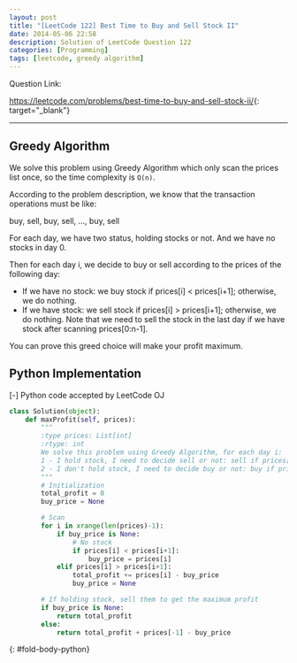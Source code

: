 ```yaml
---
layout: post
title: "[LeetCode 122] Best Time to Buy and Sell Stock II"
date: 2014-05-06 22:58
description: Solution of LeetCode Question 122
categories: [Programming]
tags: [leetcode, greedy algorithm]
---
```


Question Link:

<https://leetcode.com/problems/best-time-to-buy-and-sell-stock-ii/>{: target="_blank"}

---

## Greedy Algorithm

We solve this problem using Greedy Algorithm which only scan the prices list once, so the time complexity is `O(n)`.

According to the problem description, we know that the transaction operations must be like:

buy, sell, buy, sell, ..., buy, sell

For each day, we have two status, holding stocks or not.
And we have no stocks in day 0.

Then for each day i, we decide to buy or sell according to the prices of the following day:

* If we have no stock: we buy stock if prices[i] < prices[i+1]; otherwise, we do nothing.
* If we have stock: we sell stock if prices[i] > prices[i+1]; otherwise, we do nothing.
Note that we need to sell the stock in the last day if we have stock after scanning prices[0:n-1].

You can prove this greed choice will make your profit maximum.

## Python Implementation

<div class="code-title">
<span class="code-fold" id="fold-btn-python" onclick="$use('fold-body-python', 'fold-btn-python')">[-]</span>
Python code accepted by LeetCode OJ
</div>

~~~ python
class Solution(object):
    def maxProfit(self, prices):
        """
        :type prices: List[int]
        :rtype: int
        We solve this problem using Greedy Algorithm, for each day i:
        1 - I hold stock, I need to decide sell or not: sell if prices[i] > prices[i+1]
        2 - I don't hold stock, I need to decide buy or not: buy if prices[i] < prices[i+1]
        """
        # Initialization
        total_profit = 0
        buy_price = None

        # Scan
        for i in xrange(len(prices)-1):
            if buy_price is None:
                # No stock
                if prices[i] < prices[i+1]:
                    buy_price = prices[i]
            elif prices[i] > prices[i+1]:
                total_profit += prices[i] - buy_price
                buy_price = None

        # If holding stock, sell them to get the maximum profit
        if buy_price is None:
            return total_profit
        else:
            return total_profit + prices[-1] - buy_price
~~~
{: #fold-body-python}
